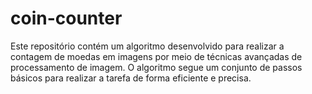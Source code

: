 # coin-counter
Este repositório contém um algoritmo desenvolvido para realizar a contagem de moedas em imagens por meio de técnicas avançadas de processamento de imagem. O algoritmo segue um conjunto de passos básicos para realizar a tarefa de forma eficiente e precisa.
